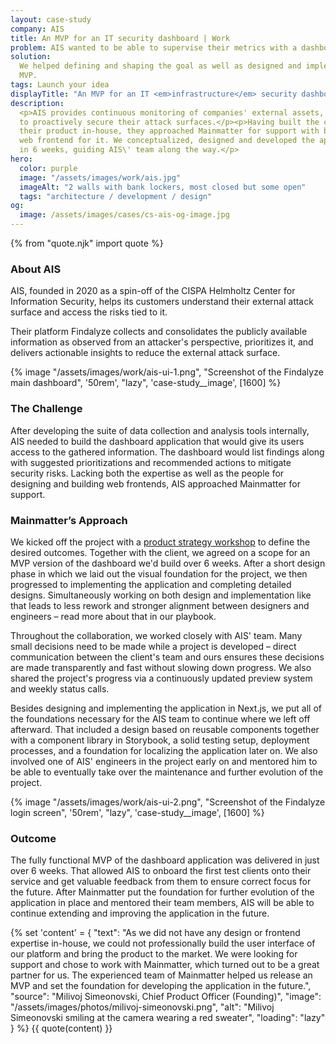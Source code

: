 ```yaml
---
layout: case-study
company: AIS
title: An MVP for an IT security dashboard | Work
problem: AIS wanted to be able to supervise their metrics with a dashboard.
solution:
  We helped defining and shaping the goal as well as designed and implemented a finished
  MVP.
tags: Launch your idea
displayTitle: "An MVP for an IT <em>infrastructure</em> security dashboard"
description:
  <p>AIS provides continuous monitoring of companies' external assets, allowing
  to proactively secure their attack surfaces.</p><p>Having built the core of
  their product in-house, they approached Mainmatter for support with building a
  web frontend for it. We conceptualized, designed and developed the application
  in 6 weeks, guiding AIS\' team along the way.</p>
hero:
  color: purple
  image: "/assets/images/work/ais.jpg"
  imageAlt: "2 walls with bank lockers, most closed but some open"
  tags: "architecture / development / design"
og:
  image: /assets/images/cases/cs-ais-og-image.jpg
---
```


{% from "quote.njk" import quote %}

<div class="case-study__section">
  <h3 class="case-study__heading">About AIS</h3>
  <div class="case-study__text">
    <p class="h4">AIS, founded in 2020 as a spin-off of the CISPA Helmholtz Center for Information Security, helps its customers understand their external attack surface and access the risks tied to it.</p>
    <p>Their platform Findalyze collects and consolidates the publicly available information as observed from an attacker's perspective, prioritizes it, and delivers actionable insights to reduce the external attack surface.</p>
  </div>
</div>

<div class="case-study__image-wrapper">
  {% image "/assets/images/work/ais-ui-1.png", "Screenshot of the Findalyze main dashboard", '50rem', "lazy", 'case-study__image', [1600] %}
</div>

<div class="case-study__section">
  <h3 class="case-study__heading">The Challenge</h3>
  <div class="case-study__text">
    <p>After developing the suite of data collection and analysis tools internally, AIS needed to build the dashboard application that would give its users access to the gathered information. The dashboard would list findings along with suggested prioritizations and recommended actions to mitigate security risks. Lacking both the expertise as well as the people for designing and building web frontends, AIS approached Mainmatter for support.</p>
  </div>
</div>

<div class="case-study__section">
  <h3 class="case-study__heading">Mainmatter’s Approach</h3>
  <div class="case-study__text">
    <p>We kicked off the project with a <a href="/services/workshops/digital-product-strategy/">product strategy workshop</a> to define the desired outcomes. Together with the client, we agreed on a scope for an MVP version of the dashboard we'd build over 6 weeks. After a short design phase in which we laid out the visual foundation for the project, we then progressed to implementing the application and completing detailed designs. Simultaneously working on both design and implementation like that leads to less rework and stronger alignment between designers and engineers – read more about that in our playbook.</p>
    <p>Throughout the collaboration, we worked closely with AIS' team. Many small decisions need to be made while a project is developed – direct communication between the client's team and ours ensures these decisions are made transparently and fast without slowing down progress. We also shared the project's progress via a continuously updated preview system and weekly status calls.</p>
    <p>Besides designing and implementing the application in Next.js, we put all of the foundations necessary for the AIS team to continue where we left off afterward. That included a design based on reusable components together with a component library in Storybook, a solid testing setup, deployment processes, and a foundation for localizing the application later on. We also involved one of AIS' engineers in the project early on and mentored him to be able to eventually take over the maintenance and further evolution of the project.</p>
  </div>
</div>

<div class="case-study__image-wrapper">
  {% image "/assets/images/work/ais-ui-2.png", "Screenshot of the Findalyze login screen", '50rem', "lazy", 'case-study__image', [1600] %}
</div>

<div class="case-study__section">
  <h3 class="case-study__heading">Outcome</h3>
  <div class="case-study__text">
    <p>The fully functional MVP of the dashboard application was delivered in just over 6 weeks. That allowed AIS to onboard the first test clients onto their service and get valuable feedback from them to ensure correct focus for the future. After Mainmatter put the foundation for further evolution of the application in place and mentored their team members, AIS will be able to continue extending and improving the application in the future.</p>
  </div>
</div>

{% set 'content' = {
  "text": "As we did not have any design or frontend expertise in-house, we could not professionally build the user interface of our platform and bring the product to the market. We were looking for support and chose to work with Mainmatter, which turned out to be a great partner for us. The experienced team of Mainmatter helped us release an MVP and set the foundation for developing the application in the future.",
  "source": "Milivoj Simeonovski, Chief Product Officer (Founding)",
  "image": "/assets/images/photos/milivoj-simeonovski.png",
  "alt": "Milivoj Simeonovski smiling at the camera wearing a red sweater",
  "loading": "lazy"
} %} {{ quote(content) }}
